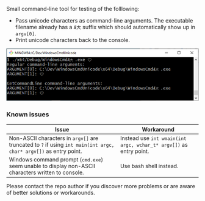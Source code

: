 Small command-line tool for testing of the folllowing:
* Pass unicode characters as command-line arguments. The executable filename already has a `Æ大` suffix which should automatically show up in `argv[0]`.
* Print unicode characters back to the console.

![screenshot](figures/screenshot.png)

### Known issues

|         Issue             |       Workaround       |
|---------------------------|------------------------|
| Non-ASCII characters in `argv[]` are truncated to `?` if using `int main(int argc, char* argv[])` as entry point. | Instead use `int wmain(int argc, wchar_t* argv[])` as entry point. |
| Windows command prompt (`cmd.exe`) seem unable to display non-ASCII characters written to console. | Use bash shell instead. |

Please contact the repo author if you discover more problems or are aware of better solutions or workarounds.